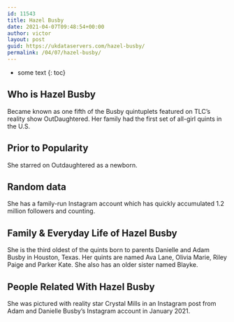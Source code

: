 ```yaml
---
id: 11543
title: Hazel Busby
date: 2021-04-07T09:48:54+00:00
author: victor
layout: post
guid: https://ukdataservers.com/hazel-busby/
permalink: /04/07/hazel-busby/
---
```


* some text
{: toc}


## Who is Hazel Busby



Became known as one fifth of the Busby quintuplets featured on TLC&#8217;s reality show OutDaughtered. Her family had the first set of all-girl quints in the U.S. 

                
                
                
## Prior to Popularity



She starred on Outdaughtered as a newborn.

                
                
                
## Random data



She has a family-run Instagram account which has quickly accumulated 1.2 million followers and counting. 

                
                
                
## Family & Everyday Life of Hazel Busby



She is the third oldest of the quints born to parents Danielle and Adam Busby in Houston, Texas. Her quints are named Ava Lane, Olivia Marie, Riley Paige and Parker Kate. She also has an older sister named Blayke.

                
                
                
## People Related With Hazel Busby



She was pictured with reality star Crystal Mills in an Instagram post from Adam and Danielle Busby&#8217;s Instagram account in January 2021.

                
              
            
          
          
          